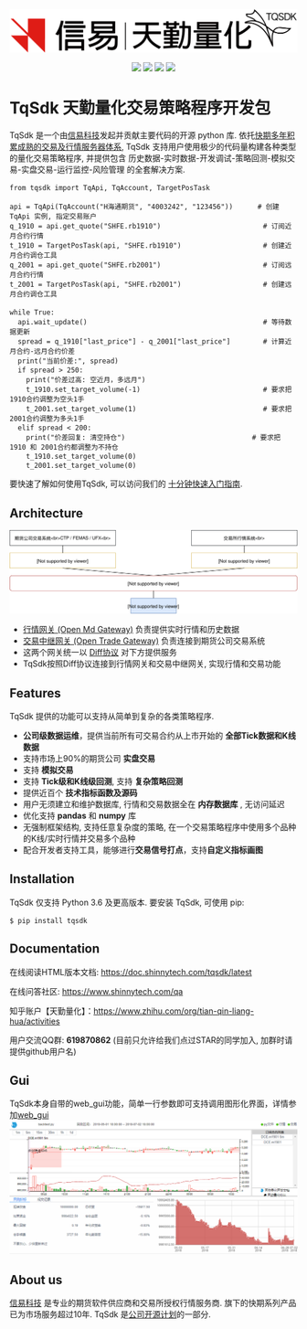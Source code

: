 <p align="center">
  <img src ="https://raw.githubusercontent.com/shinnytech/tqsdk-python/master/doc/logo.png"/>
</p>
<p align="center">
    <img src ="https://img.shields.io/badge/version-1.6.0-blueviolet.svg"/>
    <img src ="https://img.shields.io/badge/platform-windows|linux|macos-green.svg"/>
    <img src ="https://img.shields.io/badge/python-3.6+-blue.svg" />
    <img src ="https://img.shields.io/github/license/shinnytech/tqsdk-python.svg?color=orange"/>
</p>

TqSdk 天勤量化交易策略程序开发包
====================================
TqSdk 是一个由[信易科技](https://www.shinnytech.com)发起并贡献主要代码的开源 python 库. 
依托[快期多年积累成熟的交易及行情服务器体系](https://www.shinnytech.com/diff), TqSdk 支持用户使用极少的代码量构建各种类型的量化交易策略程序, 
并提供包含 历史数据-实时数据-开发调试-策略回测-模拟交易-实盘交易-运行监控-风险管理 的全套解决方案.

``` {.sourceCode .python}
from tqsdk import TqApi, TqAccount, TargetPosTask

api = TqApi(TqAccount("H海通期货", "4003242", "123456"))      # 创建 TqApi 实例, 指定交易账户
q_1910 = api.get_quote("SHFE.rb1910")                         # 订阅近月合约行情
t_1910 = TargetPosTask(api, "SHFE.rb1910")                    # 创建近月合约调仓工具
q_2001 = api.get_quote("SHFE.rb2001")                         # 订阅远月合约行情
t_2001 = TargetPosTask(api, "SHFE.rb2001")                    # 创建远月合约调仓工具

while True:
  api.wait_update()                                           # 等待数据更新
  spread = q_1910["last_price"] - q_2001["last_price"]        # 计算近月合约-远月合约价差
  print("当前价差:", spread)
  if spread > 250:
    print("价差过高: 空近月，多远月")                            
    t_1910.set_target_volume(-1)                              # 要求把1910合约调整为空头1手
    t_2001.set_target_volume(1)                               # 要求把2001合约调整为多头1手
  elif spread < 200:
    print("价差回复: 清空持仓")                               # 要求把 1910 和 2001合约都调整为不持仓
    t_1910.set_target_volume(0)
    t_2001.set_target_volume(0)
```

要快速了解如何使用TqSdk, 可以访问我们的 [十分钟快速入门指南](https://doc.shinnytech.com/tqsdk/latest/quickstart.html).


Architecture
---------------
<img alt="系统架构图" src="https://raw.githubusercontent.com/shinnytech/tqsdk-python/master/doc/arch.svg?sanitize=true">

* [行情网关 (Open Md Gateway)](https://github.com/shinnytech/open-md-gateway) 负责提供实时行情和历史数据
* [交易中继网关 (Open Trade Gateway)](https://github.com/shinnytech/open-trade-gateway) 负责连接到期货公司交易系统
* 这两个网关统一以 [Diff协议](https://doc.shinnytech.com/diff/latest) 对下方提供服务
* TqSdk按照Diff协议连接到行情网关和交易中继网关, 实现行情和交易功能


Features
---------------
TqSdk 提供的功能可以支持从简单到复杂的各类策略程序.

* **公司级数据运维**，提供当前所有可交易合约从上市开始的 **全部Tick数据和K线数据**
* 支持市场上90%的期货公司 **实盘交易**
* 支持 **模拟交易**
* 支持 **Tick级和K线级回测**, 支持 **复杂策略回测**
* 提供近百个 **技术指标函数及源码**
* 用户无须建立和维护数据库, 行情和交易数据全在 **内存数据库** , 无访问延迟
* 优化支持 **pandas** 和 **numpy** 库
* 无强制框架结构, 支持任意复杂度的策略, 在一个交易策略程序中使用多个品种的K线/实时行情并交易多个品种
* 配合开发者支持工具，能够进行**交易信号打点**，支持**自定义指标画图**

Installation
-------------------------------------------------
TqSdk 仅支持 Python 3.6 及更高版本. 要安装 TqSdk, 可使用 pip:

``` {.sourceCode .bash}
$ pip install tqsdk
```


Documentation
-------------------------------------------------
在线阅读HTML版本文档: https://doc.shinnytech.com/tqsdk/latest

在线问答社区: https://www.shinnytech.com/qa

知乎账户【天勤量化】：https://www.zhihu.com/org/tian-qin-liang-hua/activities

用户交流QQ群: **619870862** (目前只允许给我们点过STAR的同学加入, 加群时请提供github用户名)

	
Gui
-------------------------------------------------
TqSdk本身自带的web_gui功能，简单一行参数即可支持调用图形化界面，详情参加[web_gui](https://doc.shinnytech.com/pysdk/latest/usage/web_gui.html) 
<img alt="TqSdk web_gui" src="https://raw.githubusercontent.com/shinnytech/tqsdk-python/master/doc/images/web_gui_backtest.png">

About us
-------------------------------------------------
[信易科技](https://www.shinnytech.com) 是专业的期货软件供应商和交易所授权行情服务商. 旗下的快期系列产品已为市场服务超过10年. TqSdk 是[公司开源计划](https://www.shinnytech.com/diff)的一部分. 

